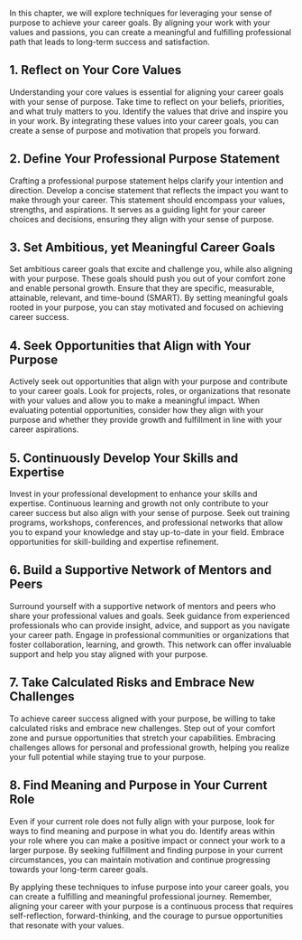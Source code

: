 
In this chapter, we will explore techniques for leveraging your sense of purpose to achieve your career goals. By aligning your work with your values and passions, you can create a meaningful and fulfilling professional path that leads to long-term success and satisfaction.

**1. Reflect on Your Core Values**
----------------------------------

Understanding your core values is essential for aligning your career goals with your sense of purpose. Take time to reflect on your beliefs, priorities, and what truly matters to you. Identify the values that drive and inspire you in your work. By integrating these values into your career goals, you can create a sense of purpose and motivation that propels you forward.

**2. Define Your Professional Purpose Statement**
-------------------------------------------------

Crafting a professional purpose statement helps clarify your intention and direction. Develop a concise statement that reflects the impact you want to make through your career. This statement should encompass your values, strengths, and aspirations. It serves as a guiding light for your career choices and decisions, ensuring they align with your sense of purpose.

**3. Set Ambitious, yet Meaningful Career Goals**
-------------------------------------------------

Set ambitious career goals that excite and challenge you, while also aligning with your purpose. These goals should push you out of your comfort zone and enable personal growth. Ensure that they are specific, measurable, attainable, relevant, and time-bound (SMART). By setting meaningful goals rooted in your purpose, you can stay motivated and focused on achieving career success.

**4. Seek Opportunities that Align with Your Purpose**
------------------------------------------------------

Actively seek out opportunities that align with your purpose and contribute to your career goals. Look for projects, roles, or organizations that resonate with your values and allow you to make a meaningful impact. When evaluating potential opportunities, consider how they align with your purpose and whether they provide growth and fulfillment in line with your career aspirations.

**5. Continuously Develop Your Skills and Expertise**
-----------------------------------------------------

Invest in your professional development to enhance your skills and expertise. Continuous learning and growth not only contribute to your career success but also align with your sense of purpose. Seek out training programs, workshops, conferences, and professional networks that allow you to expand your knowledge and stay up-to-date in your field. Embrace opportunities for skill-building and expertise refinement.

**6. Build a Supportive Network of Mentors and Peers**
------------------------------------------------------

Surround yourself with a supportive network of mentors and peers who share your professional values and goals. Seek guidance from experienced professionals who can provide insight, advice, and support as you navigate your career path. Engage in professional communities or organizations that foster collaboration, learning, and growth. This network can offer invaluable support and help you stay aligned with your purpose.

**7. Take Calculated Risks and Embrace New Challenges**
-------------------------------------------------------

To achieve career success aligned with your purpose, be willing to take calculated risks and embrace new challenges. Step out of your comfort zone and pursue opportunities that stretch your capabilities. Embracing challenges allows for personal and professional growth, helping you realize your full potential while staying true to your purpose.

**8. Find Meaning and Purpose in Your Current Role**
----------------------------------------------------

Even if your current role does not fully align with your purpose, look for ways to find meaning and purpose in what you do. Identify areas within your role where you can make a positive impact or connect your work to a larger purpose. By seeking fulfillment and finding purpose in your current circumstances, you can maintain motivation and continue progressing towards your long-term career goals.

By applying these techniques to infuse purpose into your career goals, you can create a fulfilling and meaningful professional journey. Remember, aligning your career with your purpose is a continuous process that requires self-reflection, forward-thinking, and the courage to pursue opportunities that resonate with your values.
